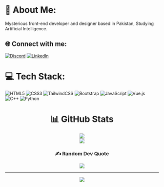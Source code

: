 <div>
  
# 💫 About Me:
Mysterious front-end developer and designer based in Pakistan, Studying Artificial Intelligence.


## 🌐 Connect with me:
[![Discord](https://img.shields.io/badge/Discord-%237289DA.svg?&style=for-the-badge&logo=discord&logoColor=white)](https://discord.com/users/NakedNinja#5745) [![LinkedIn](https://img.shields.io/badge/LinkedIn-%230077B5.svg?&style=for-the-badge&logo=linkedin&logoColor=white)](https://linkedin.com/in/jahan--shah) 

# 💻 Tech Stack:
![HTML5](https://img.shields.io/badge/html5-%23E34F26.svg?style=for-the-badge&logo=html5&logoColor=white) ![CSS3](https://img.shields.io/badge/css3-%231572B6.svg?style=for-the-badge&logo=css3&logoColor=white) ![TailwindCSS](https://img.shields.io/badge/tailwindcss-%2338B2AC.svg?style=for-the-badge&logo=tailwind-css&logoColor=white) ![Bootstrap](https://img.shields.io/badge/bootstrap-%23563D7C.svg?style=for-the-badge&logo=bootstrap&logoColor=white) ![JavaScript](https://img.shields.io/badge/javascript-%23323330.svg?style=for-the-badge&logo=javascript&logoColor=%23F7DF1E) ![Vue.js](https://img.shields.io/badge/vuejs-%2335495e.svg?style=for-the-badge&logo=vuedotjs&logoColor=%234FC08D) ![C++](https://img.shields.io/badge/c++-%2300599C.svg?style=for-the-badge&logo=c%2B%2B&logoColor=white) ![Python](https://img.shields.io/badge/python-3670A0?style=for-the-badge&logo=python&logoColor=ffdd54)
</div>
<div align="center">

<!-- # 📌 Holo Pins
[![An image of @jahanshah's Holopin badges, which is a link to view their full Holopin profile](https://holopin.me/jahanshah)](https://holopin.io/@jahanshah) -->

# 📊 GitHub Stats
![](https://github-readme-streak-stats.herokuapp.com/?user=Jahan-Shah&theme=midnight-purple&hide_border=false)<br/>
![](https://github-readme-stats.vercel.app/api/top-langs/?username=Jahan-Shah&theme=midnight-purple&hide_border=false&include_all_commits=true&count_private=true&layout=compact)

### ✍️ Random Dev Quote
![](https://quotes-github-readme.vercel.app/api?type=horizontal&theme=tokyonight)
  
---
[![](https://visitcount.itsvg.in/api?id=Jahan-Shah&icon=2&color=6)](https://visitcount.itsvg.in)
</div>
